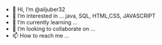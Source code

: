 - 👋 Hi, I’m @alijuber32
- 👀 I’m interested in ... java, SQL, HTML,CSS, JAVASCRIPT
- 🌱 I’m currently learning ...
- 💞️ I’m looking to collaborate on ...
- 📫 How to reach me ...

<!---
alijuber32/alijuber32 is a ✨ special ✨ repository because its `README.md` (this file) appears on your GitHub profile.
You can click the Preview link to take a look at your changes.
--->
